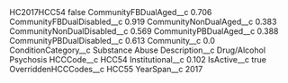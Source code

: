 <?xml version="1.0" encoding="UTF-8"?>
<CustomMetadata xmlns="http://soap.sforce.com/2006/04/metadata" xmlns:xsi="http://www.w3.org/2001/XMLSchema-instance" xmlns:xsd="http://www.w3.org/2001/XMLSchema">
    <label>HC2017HCC54</label>
    <protected>false</protected>
    <values>
        <field>CommunityFBDualAged__c</field>
        <value xsi:type="xsd:double">0.706</value>
    </values>
    <values>
        <field>CommunityFBDualDisabled__c</field>
        <value xsi:type="xsd:double">0.919</value>
    </values>
    <values>
        <field>CommunityNonDualAged__c</field>
        <value xsi:type="xsd:double">0.383</value>
    </values>
    <values>
        <field>CommunityNonDualDisabled__c</field>
        <value xsi:type="xsd:double">0.569</value>
    </values>
    <values>
        <field>CommunityPBDualAged__c</field>
        <value xsi:type="xsd:double">0.388</value>
    </values>
    <values>
        <field>CommunityPBDualDisabled__c</field>
        <value xsi:type="xsd:double">0.613</value>
    </values>
    <values>
        <field>Community__c</field>
        <value xsi:type="xsd:double">0.0</value>
    </values>
    <values>
        <field>ConditionCategory__c</field>
        <value xsi:type="xsd:string">Substance Abuse</value>
    </values>
    <values>
        <field>Description__c</field>
        <value xsi:type="xsd:string">Drug/Alcohol Psychosis</value>
    </values>
    <values>
        <field>HCCCode__c</field>
        <value xsi:type="xsd:string">HCC54</value>
    </values>
    <values>
        <field>Institutional__c</field>
        <value xsi:type="xsd:double">0.102</value>
    </values>
    <values>
        <field>IsActive__c</field>
        <value xsi:type="xsd:boolean">true</value>
    </values>
    <values>
        <field>OverriddenHCCCodes__c</field>
        <value xsi:type="xsd:string">HCC55</value>
    </values>
    <values>
        <field>YearSpan__c</field>
        <value xsi:type="xsd:string">2017</value>
    </values>
</CustomMetadata>
